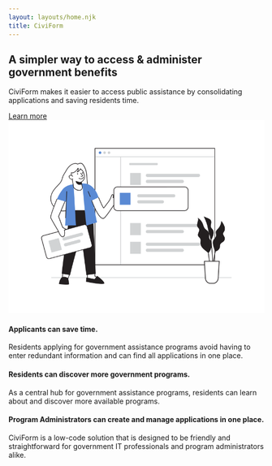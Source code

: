 ```yaml
---
layout: layouts/home.njk
title: CiviForm
---
```

<div class="cagov-with-sidebar cagov-with-sidebar-left cagov-featured-section cagov-block">
  <div>
    <div class="cagov-stack cagov-featured-sidebar">
      <h2>A simpler way to access & administer government benefits</h2>
      <div class="cagov-hero-body-content">
        <p>
          CiviForm makes it easier to access public assistance by consolidating applications and saving residents time.
        </p>
        <a class="btn-primary" href="/about">Learn more</a>
      </div>
    </div>
    <div>
      <img class="cagov-featured-image applicant-image" src="img/applicant.svg" />
    </div>
  </div>
</div>

<div class="card-grid-3">
  <div class="cagov-card">
    <div class="card-text">
      <h4>Applicants can save time.</h4>
      <p class='p-t-3'>Residents applying for government assistance programs avoid having to enter redundant information and can find all applications in one place.</p>
    </div>
  </div>
  <div class="cagov-card">
    <div class="card-text">
      <h4>Residents can discover more government programs.</h4>
      <p>As a central hub for government assistance programs, residents can learn about and discover more available programs.</p>
    </div>
  </div>
  <div class="cagov-card">
    <div class="card-text">
      <h4>Program Administrators can create and manage applications in one place.</h4>
      <p>CiviForm is a low-code solution that is designed to be friendly and straightforward for government IT professionals and program administrators alike.</p>
    </div>
  </div>
</div>
